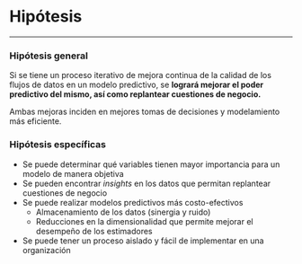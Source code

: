# Hipótesis
***



### Hipótesis general
Si se tiene un proceso iterativo de mejora continua de la calidad de los flujos de datos en un modelo predictivo, se **logrará mejorar el poder predictivo del mismo, así como replantear cuestiones de negocio.**

Ambas mejoras inciden en mejores tomas de decisiones y modelamiento más eficiente.



### Hipótesis específicas
- Se puede determinar qué variables tienen mayor importancia para un modelo de manera objetiva
- Se pueden encontrar *insights* en los datos que permitan replantear cuestiones de negocio
- Se puede realizar modelos predictivos más costo-efectivos
  - Almacenamiento de los datos (sinergia y ruido)
  - Reducciones en la dimensionalidad que permite mejorar el desempeño de los estimadores
- Se puede tener un proceso aislado y fácil de implementar en una organización
